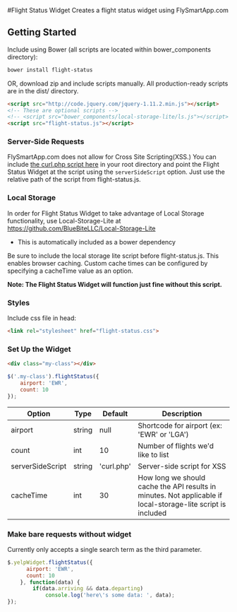 #Flight Status Widget
Creates a flight status widget using FlySmartApp.com

## Getting Started

Include using Bower (all scripts are located within bower_components directory):

```sh
bower install flight-status
```

OR, download zip and include scripts manually. All production-ready scripts are in the dist/ directory.

```html
<script src="http://code.jquery.com/jquery-1.11.2.min.js"></script>
<!-- These are optional scripts -->
<!-- <script src="bower_components/local-storage-lite/ls.js"></script> -->
<script src="flight-status.js"></script>
```

### Server-Side Requests
FlySmartApp.com does not allow for Cross Site Scripting(XSS.) You can include [the curl.php script here](https://github.com/BlueBiteLLC/OAuth-Lite/blob/master/curl.php) in your root directory and point the Flight Status Widget at the script using the `serverSideScript` option. Just use the relative path of the script from flight-status.js.


### Local Storage
In order for Flight Status Widget to take advantage of Local Storage functionality, use Local-Storage-Lite at https://github.com/BlueBiteLLC/Local-Storage-Lite
* This is automatically included as a bower dependency

Be sure to include the local storage lite script before flight-status.js. This enables browser caching. Custom cache times can be configured by specifying a cacheTime value as an option.

**Note: The Flight Status Widget will function just fine without this script.**

### Styles
Include css file in head:

```html
<link rel="stylesheet" href="flight-status.css">
```

### Set Up the Widget

```html
<div class="my-class"></div>
```

```javascript
$('.my-class').flightStatus({
    airport: 'EWR',
    count: 10
});
```

Option | Type | Default | Description
------ | ---- | ------- | -----------
airport|string|null|Shortcode for airport (ex: 'EWR' or 'LGA')
count|int|10|Number of flights we'd like to list
serverSideScript|string|'curl.php'|Server-side script for XSS
cacheTime|int|30|How long we should cache the API results in minutes. Not applicable if local-storage-lite script is included

### Make bare requests without widget
Currently only accepts a single search term as the third parameter.

```javascript
$.yelpWidget.flightStatus({
      airport: 'EWR',
      count: 10
    }, function(data) {
        if(data.arriving && data.departing)
            console.log('here\'s some data: ', data);
});
```

